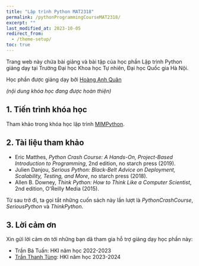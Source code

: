 ```yaml
---
title: "Lập trình Python MAT2318"
permalink: /pythonProgrammingCourseMAT2318/
excerpt: ""
last_modified_at: 2023-10-05
redirect_from:
  - /theme-setup/
toc: true
---
```


Trang web này chứa bài giảng và bài tập của học phần Lập trình Python giảng dạy tại Trường Đại học Khoa học Tự nhiên, Đại học Quốc gia Hà Nội.

Học phần được giảng dạy bởi [Hoàng Anh Quân](https://quanhoang-pm.github.io/)

_(nội dung khóa học đang được hoàn thiện)_


## 1. Tiến trình khóa học
Tham khảo trong khóa học lập trình [MIMPython](/pythonSummerCourse/).

## 2. Tài liệu tham khảo
- Eric Matthes, _Python Crash Course: A Hands-On, Project-Based Introduction to Programming_, 2nd edition, no starch press (2019).
- Julien Danjou, _Serious Python: Black-Belt Advice on Deployment, Scalability, Testing, and More_, no starch press (2018).
- Allen B. Downey, _Think Python: How to Think Like a Computer Scientist_, 2nd edition, O'Reilly Media (2015).

Từ sau trở đi, ta gọi tắt những cuốn sách này lần lượt là _PythonCrashCourse_, _SeriousPython_ và _ThinkPython_.

## 3. Lời cảm ơn
Xin gửi lời cảm ơn tới những bạn dã tham gia hỗ trợ giảng dạy học phần này:
- Trần Bá Tuấn: HKI năm học 2022-2023
- [Trần Thanh Tùng](https://github.com/thanhtung1005): HKI năm học 2023-2024
